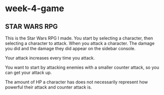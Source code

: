 # week-4-game

## STAR WARS RPG

This is the Star Wars RPG I made.  You start by selecting a character, then selecting a character to attack. When you attack a character. The damage you did and the damage they did appear on the sidebar console.  

Your attack increases every time you attack. 

You want to start by attacking enemies with a smaller counter attack, so you can get your attack up.  

The amount of HP a character has does not necessarily represent how powerful their attack and counter attack is. 

